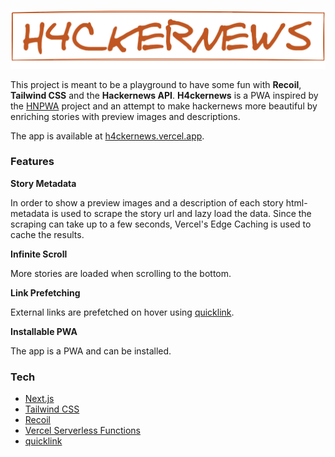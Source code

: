 ![H4ckernews](./public/logo.png)

This project is meant to be a playground to have some fun with **Recoil**, **Tailwind CSS** and the **Hackernews API**. **H4ckernews** is a PWA inspired by the [HNPWA](https://hnpwa.com/) project and an attempt to make hackernews more beautiful by enriching stories with preview images and descriptions.

The app is available at [h4ckernews.vercel.app](https://h4ckernews.vercel.app/).

### Features

**Story Metadata**

In order to show a preview images and a description of each story html-metadata is used to scrape the story url and lazy load the data. Since the scraping can take up to a few seconds, Vercel's Edge Caching is used to cache the results.

**Infinite Scroll**

More stories are loaded when scrolling to the bottom.

**Link Prefetching**

External links are prefetched on hover using [quicklink](https://github.com/GoogleChromeLabs/quicklink).

**Installable PWA**

The app is a PWA and can be installed.

### Tech

- [Next.js](https://nextjs.org/)
- [Tailwind CSS](https://tailwindcss.com/)
- [Recoil](https://recoiljs.org/)
- [Vercel Serverless Functions](https://vercel.com/docs/serverless-functions/introduction)
- [quicklink](https://github.com/GoogleChromeLabs/quicklink)
